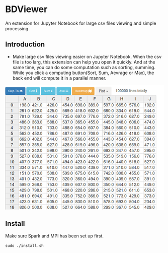 # BDViewer
An extension for Jupyter Notebook for large csv files viewing and simple processing.

## Introduction
- Make large csv files viewing easier on Jupyter Notebook. When the csv file is too larg, this extension can help you open it quickly. And at the same time, you can do some computation such as sorting, summing. While you click a computing button(Sort, Sum, Aevrage or Max), the back end will compute it in a parallel manner.

![The BdExtension Interface](./docs/chat_small.png)

## Install
Make sure Spark and MPI has been set up first.
```
sudo ./install.sh
```
